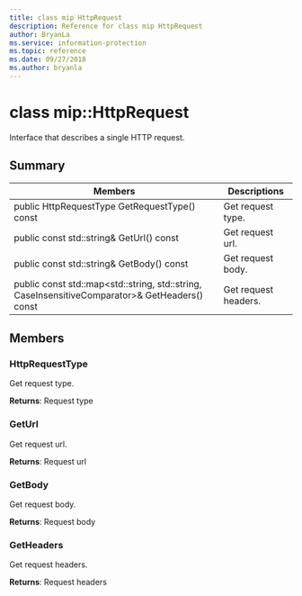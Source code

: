 ```yaml
---
title: class mip HttpRequest 
description: Reference for class mip HttpRequest 
author: BryanLa
ms.service: information-protection
ms.topic: reference
ms.date: 09/27/2018
ms.author: bryanla
---
```

# class mip::HttpRequest 
Interface that describes a single HTTP request.
  
## Summary
 Members                        | Descriptions                                
--------------------------------|---------------------------------------------
 public HttpRequestType GetRequestType() const  |  Get request type.
 public const std::string& GetUrl() const  |  Get request url.
 public const std::string& GetBody() const  |  Get request body.
public const std::map<std::string, std::string, CaseInsensitiveComparator>& GetHeaders() const  |  Get request headers.
  
## Members
  
### HttpRequestType
Get request type.

  
**Returns**: Request type
  
### GetUrl
Get request url.

  
**Returns**: Request url
  
### GetBody
Get request body.

  
**Returns**: Request body
  
### GetHeaders
Get request headers.

  
**Returns**: Request headers